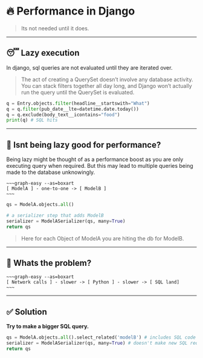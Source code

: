 # 🔥 Performance in Django

> Its not needed until it does.

---

## 😴 Lazy execution

In django, sql queries are not evaluated until they are iterated over.

> The act of creating a QuerySet doesn’t involve any database activity. You can stack filters together all day long, and Django won’t actually run the query until the QuerySet is evaluated.

```python
q = Entry.objects.filter(headline__startswith="What")
q = q.filter(pub_date__lte=datetime.date.today())
q = q.exclude(body_text__icontains="food")
print(q) # SQL hits
```

---

## 🤔 Isnt being lazy good for performance?

Being lazy might be thought of as a performance boost as you are only executing query when required. But this may lead
to multiple queries being made to the database unknowingly.

```
~~~graph-easy --as=boxart
[ ModelA ] - one-to-one -> [ ModelB ]
~~~
```

```python
qs = ModelA.objects.all()

# a serializer step that adds ModelB
serializer = ModelASerializer(qs, many=True)
return qs
```

> Here for each Object of ModelA you are hiting the db for ModelB.

---

## 🤦 Whats the problem?

```
~~~graph-easy --as=boxart
[ Network calls ] - slower -> [ Python ] - slower -> [ SQL land]
~~~
```

---

## ✅ Solution

**Try to make a bigger SQL query.**

```python
qs = ModelA.objects.all().select_related('modelB') # includes SQL code for ModelB
serializer = ModelASerializer(qs, many=True) # doesn't make new SQL request for getting ModelB
return qs

```
